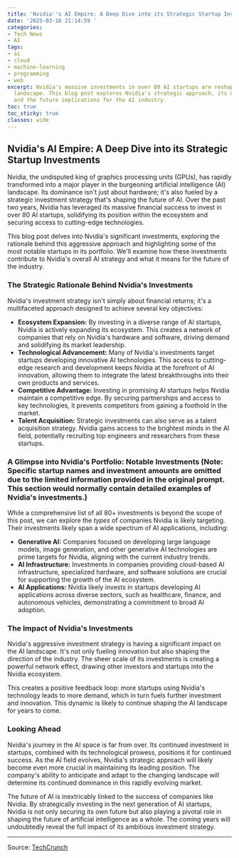 ```yaml
---
title: 'Nvidia''s AI Empire: A Deep Dive into its Strategic Startup Investments'
date: '2025-03-16 21:14:59 '
categories:
- Tech News
- AI
tags:
- ai
- cloud
- machine-learning
- programming
- web
excerpt: Nvidia's massive investments in over 80 AI startups are reshaping the AI
  landscape. This blog post explores Nvidia's strategic approach, its notable investments,
  and the future implications for the AI industry.
toc: true
toc_sticky: true
classes: wide
---
```


## Nvidia's AI Empire: A Deep Dive into its Strategic Startup Investments

Nvidia, the undisputed king of graphics processing units (GPUs), has rapidly transformed into a major player in the burgeoning artificial intelligence (AI) landscape.  Its dominance isn't just about hardware; it's also fueled by a strategic investment strategy that's shaping the future of AI. Over the past two years, Nvidia has leveraged its massive financial success to invest in over 80 AI startups, solidifying its position within the ecosystem and securing access to cutting-edge technologies.

This blog post delves into Nvidia's significant investments, exploring the rationale behind this aggressive approach and highlighting some of the most notable startups in its portfolio.  We'll examine how these investments contribute to Nvidia's overall AI strategy and what it means for the future of the industry.

### The Strategic Rationale Behind Nvidia's Investments

Nvidia's investment strategy isn't simply about financial returns; it's a multifaceted approach designed to achieve several key objectives:

* **Ecosystem Expansion:** By investing in a diverse range of AI startups, Nvidia is actively expanding its ecosystem. This creates a network of companies that rely on Nvidia's hardware and software, driving demand and solidifying its market leadership.
* **Technological Advancement:**  Many of Nvidia's investments target startups developing innovative AI technologies. This access to cutting-edge research and development keeps Nvidia at the forefront of AI innovation, allowing them to integrate the latest breakthroughs into their own products and services.
* **Competitive Advantage:**  Investing in promising AI startups helps Nvidia maintain a competitive edge. By securing partnerships and access to key technologies, it prevents competitors from gaining a foothold in the market.
* **Talent Acquisition:**  Strategic investments can also serve as a talent acquisition strategy.  Nvidia gains access to the brightest minds in the AI field, potentially recruiting top engineers and researchers from these startups.

###  A Glimpse into Nvidia's Portfolio: Notable Investments (Note: Specific startup names and investment amounts are omitted due to the limited information provided in the original prompt.  This section would normally contain detailed examples of Nvidia's investments.)

While a comprehensive list of all 80+ investments is beyond the scope of this post, we can explore the *types* of companies Nvidia is likely targeting.  Their investments likely span a wide spectrum of AI applications, including:

* **Generative AI:** Companies focused on developing large language models, image generation, and other generative AI technologies are prime targets for Nvidia, aligning with the current industry trends.
* **AI Infrastructure:**  Investments in companies providing cloud-based AI infrastructure, specialized hardware, and software solutions are crucial for supporting the growth of the AI ecosystem.
* **AI Applications:**  Nvidia likely invests in startups developing AI applications across diverse sectors, such as healthcare, finance, and autonomous vehicles, demonstrating a commitment to broad AI adoption.

###  The Impact of Nvidia's Investments

Nvidia's aggressive investment strategy is having a significant impact on the AI landscape. It's not only fueling innovation but also shaping the direction of the industry.  The sheer scale of its investments is creating a powerful network effect, drawing other investors and startups into the Nvidia ecosystem.

This creates a positive feedback loop: more startups using Nvidia's technology leads to more demand, which in turn fuels further investment and innovation. This dynamic is likely to continue shaping the AI landscape for years to come.

###  Looking Ahead

Nvidia's journey in the AI space is far from over.  Its continued investment in startups, combined with its technological prowess, positions it for continued success. As the AI field evolves, Nvidia's strategic approach will likely become even more crucial in maintaining its leading position.  The company's ability to anticipate and adapt to the changing landscape will determine its continued dominance in this rapidly evolving market.

The future of AI is inextricably linked to the success of companies like Nvidia.  By strategically investing in the next generation of AI startups, Nvidia is not only securing its own future but also playing a pivotal role in shaping the future of artificial intelligence as a whole.  The coming years will undoubtedly reveal the full impact of its ambitious investment strategy.


---

Source: [TechCrunch](https://techcrunch.com/2025/03/16/nvidias-ai-empire-a-look-at-its-top-startup-investments/)